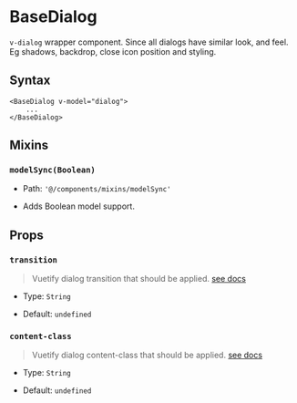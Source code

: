 # BaseDialog

`v-dialog` wrapper component. Since all dialogs have similar look, and feel. Eg shadows, backdrop, close icon position and styling.

## Syntax

```vue
<BaseDialog v-model="dialog">
    ...
</BaseDialog>
```

## Mixins

### `modelSync(Boolean)`

- Path: `'@/components/mixins/modelSync'`

- Adds Boolean model support.

## Props

### `transition`

> Vuetify dialog transition that should be applied. [see docs](https://vuetifyjs.com/en/api/v-dialog/#props)

- Type: `String`

- Default: `undefined`

### `content-class`

> Vuetify dialog content-class that should be applied. [see docs](https://vuetifyjs.com/en/api/v-dialog/#props)

- Type: `String`

- Default: `undefined`
